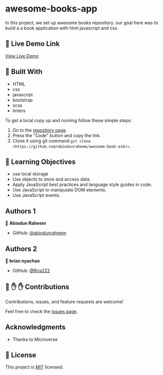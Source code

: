 # awesome-books-app


In this project, we set up awesome books repository. our goal here was to build a a book application with html javascript and css.


## :red_circle: Live Demo Link

[View Live Demo](https://abiodunraheem.github.io/Awesome-Book-ES6/)



## :hammer: Built With

- HTML
- css
- javascript
- bootstrap
- scss
- linters

To get a local copy up and running follow these simple steps:

1. Go to the [repository page](https://github.com/abiodunraheem/awesome-book-es6/).
2. Press the "Code" button and copy the link.
3. Clone it using git command `git clone <https://github.com/abiodunraheem/awesome-book-es6/>`.

## :blue_book: Learning Objectives

- use local storage
- Use objects to store and access data.
- Apply JavaScript best practices and language style guides in code.
- Use JavaScript to manipulate DOM elements.
- Use JavaScript events.




## Authors 1

👤 **Abiodun Raheem**

- GitHub: [@abiodunraheem](https://github.com/abiodunraheem)

## Authors 2

👤 **brian nyachae**

- GitHub: [@Bria222](https://github.com/Bria222)



## 🤝 :raised_hand: :raised_hand: Contributions

Contributions, issues, and feature requests are welcome!

Feel free to check the [issues page](https://github.com/abiodunraheem/awesome-book-es6/).



## Acknowledgments

- Thanks to Microverse


## 📝 License

This project is [MIT](LICENSE) licensed.

